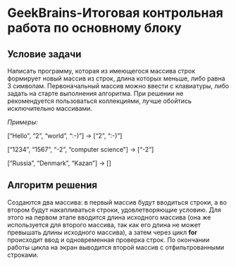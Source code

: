 # GeekBrains-Итоговая контрольная работа по основному блоку

## Условие задачи
Написать программу, которая из имеющегося массива строк формирует новый массив из строк, длина которых меньше, либо равна 3 символам. Первоначальный массив можно ввести с клавиатуры, либо задать на старте выполнения алгоритма. При решении не рекомендуется пользоваться коллекциями, лучше обойтись исключительно массивами.

*Примеры:*

[“Hello”, “2”, “world”, “:-)”] → [“2”, “:-)”]

[“1234”, “1567”, “-2”, “computer science”] → [“-2”]

[“Russia”, “Denmark”, “Kazan”] → []

## Алгоритм решения
Создаются два массива: в первый массив будут вводиться строки, а во втором будут накапливаться строки, удовлетворяющие условию. Для этого на первом этапе вводится длина исходного массива (она же используется для второго массива, так как его длина не может превышать длины исходного массива), а затем через цикл **for** происходит ввод и одновременная проверка строк. По окончании работы цикла на экран выводится второй массив с отфильтрованными строками.
